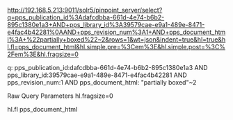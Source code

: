 
http://192.168.5.213:9011/solr5/pinpoint_server/select?q=pps_publication_id%3Adafcdbba-661d-4e74-b6b2-895c1380e1a3+AND+pps_library_id%3A39579cae-e9a1-489e-8471-e4fac4b42281%0AAND+pps_revision_num%3A1+AND+pps_document_html%3A+%22partially+boxed%22~2&rows=1&wt=json&indent=true&hl=true&hl.fl=pps_document_html&hl.simple.pre=%3Cem%3E&hl.simple.post=%3C%2Fem%3E&hl.fragsize=0

q:
pps_publication_id:dafcdbba-661d-4e74-b6b2-895c1380e1a3 AND pps_library_id:39579cae-e9a1-489e-8471-e4fac4b42281
AND pps_revision_num:1 AND pps_document_html: "partially boxed"~2

Raw Query Parameters
hl.fragsize=0

hl.fl
pps_document_html
